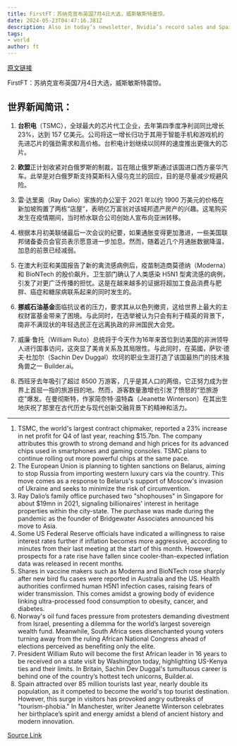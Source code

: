 ```yaml
---
title: FirstFT：苏纳克宣布英国7月4日大选，威斯敏斯特震惊。
date: 2024-05-23T04:47:16.381Z
description: Also in today’s newsletter, Nvidia’s record sales and Spain’s record tourists
tags: 
- world
author: ft
---
```


[原文链接](https://ft.com/content/cf300169-b230-418d-93e7-362a36ae8b9b)

FirstFT：苏纳克宣布英国7月4日大选，威斯敏斯特震惊。

## 世界新闻简讯：

1. **台积电**（TSMC），全球最大的芯片代工企业，去年第四季度净利润同比增长23%，达到 157 亿美元。公司将这一增长归功于其用于智能手机和游戏机的先进芯片的强劲需求和高价格。台积电计划继续以同样的速度推出更强大的芯片。

2. **欧盟**正计划收紧对白俄罗斯的制裁，旨在阻止俄罗斯通过该国进口西方豪华汽车。此举是对白俄罗斯支持莫斯科入侵乌克兰的回应，目的是尽量减少规避风险。

3. 雷·达里奥（Ray Dalio）家族的办公室于 2021 年以约 1900 万美元的价格在新加坡购置了两栋“店屋”，表明亿万富翁对该城邦遗产房产的兴趣。这笔购买发生在疫情期间，当时桥水联合公司创始人宣布向亚洲转移。

4. 根据本月初美联储最后一次会议的纪要，如果通胀变得更加激进，一些美国联邦储备委员会官员表示愿意进一步加息。然而，随着近几个月通胀数据降温，加息的前景已经减弱。

5. 在澳大利亚和美国报告了新的禽流感病例后，疫苗制造商莫德纳（Moderna）和 BioNTech 的股价飙升。卫生部门确认了人类感染 H5N1 型禽流感的病例，引发了对更广泛传播的担忧。这是在越来越多的证据将超加工食品消费与肥胖、癌症和糖尿病联系起来的同时发生的。

6. **挪威石油基金**面临抗议者的压力，要求其从以色列撤资，这给世界上最大的主权财富基金带来了困境。与此同时，在选举被认为只会有利于精英的背景下，南非不满现状的年轻选民正在远离执政的非洲国民大会党。

7. 威廉·鲁托（William Ruto）总统将于今天作为16年来首位到访美国的非洲领导人进行国事访问，这突显了美肯关系及其局限性。与此同时，在英國，萨钦·德夫·杜加尔（Sachin Dev Duggal）坎坷的职业生涯打造了该国最热门的技术独角兽之一 Builder.ai。

8. 西班牙去年吸引了超过 8500 万游客，几乎是其人口的两倍，它正努力成为世界上首屈一指的旅游目的地。然而，游客数量激增也引发了愤怒的“恐旅游症”爆发。在曼彻斯特，作家简奈特·温特森（Jeanette Winterson）在其出生地庆祝了那里在古代历史与现代创新交融背景下的精神和活力。

---

1. TSMC, the world's largest contract chipmaker, reported a 23% increase in net profit for Q4 of last year, reaching $15.7bn. The company attributes this growth to strong demand and high prices for its advanced chips used in smartphones and gaming consoles. TSMC plans to continue rolling out more powerful chips at the same pace.
2. The European Union is planning to tighten sanctions on Belarus, aiming to stop Russia from importing western luxury cars via the country. This move comes as a response to Belarus's support of Moscow's invasion of Ukraine and seeks to minimize the risk of circumvention.
3. Ray Dalio’s family office purchased two "shophouses" in Singapore for about $19mn in 2021, signaling billionaires' interest in heritage properties within the city-state. The purchase was made during the pandemic as the founder of Bridgewater Associates announced his move to Asia.
4. Some US Federal Reserve officials have indicated a willingness to raise interest rates further if inflation becomes more aggressive, according to minutes from their last meeting at the start of this month. However, prospects for a rate rise have fallen since cooler-than-expected inflation data was released in recent months.
5. Shares in vaccine makers such as Moderna and BioNTech rose sharply after new bird flu cases were reported in Australia and the US. Health authorities confirmed human H5N1 infection cases, raising fears of wider transmission. This comes amidst a growing body of evidence linking ultra-processed food consumption to obesity, cancer, and diabetes.
6. Norway's oil fund faces pressure from protesters demanding divestment from Israel, presenting a dilemma for the world’s largest sovereign wealth fund. Meanwhile, South Africa sees disenchanted young voters turning away from the ruling African National Congress ahead of elections perceived as benefiting only the elite.
7. President William Ruto will become the first African leader in 16 years to be received on a state visit by Washington today, highlighting US-Kenya ties and their limits. In Britain, Sachin Dev Duggal's tumultuous career is behind one of the country’s hottest tech unicorns, Builder.ai.
8. Spain attracted over 85 million tourists last year, nearly double its population, as it competed to become the world's top tourist destination. However, this surge in visitors has provoked angry outbreaks of "tourism-phobia." In Manchester, writer Jeanette Winterson celebrates her birthplace’s spirit and energy amidst a blend of ancient history and modern innovation.

[Source Link](https://ft.com/content/cf300169-b230-418d-93e7-362a36ae8b9b)


